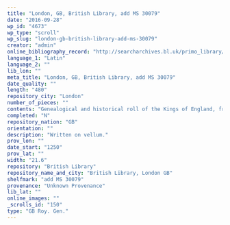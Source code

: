 ```yaml
---
title: "London, GB, British Library, add MS 30079"
date: "2016-09-28"
wp_id: "4673"
wp_type: "scroll"
wp_slug: "london-gb-british-library-add-ms-30079"
creator: "admin"
online_bibliography_record: "http://searcharchives.bl.uk/primo_library/libweb/action/display.do?tabs=detailsTab&ct=display&fn=search&doc=IAMS032-002021669&indx=1&recIds=IAMS032-002021669&recIdxs=0&elementId=0&renderMode=poppedOut&displayMode=full&frbrVersion=&dscnt=1&frbg=&scp.scps=scope%3A%28BL%29&tab=local&dstmp=1393299774559&srt=rank&mode=Basic&dum=true&vl(freeText0)=add+MS+30079&vid=IAMS_VU2"
language_1: "Latin"
language_2: ""
lib_lon: ""
meta_title: "London, GB, British Library, add MS 30079"
date_quality: ""
length: "480"
repository_city: "London"
number_of_pieces: ""
contents: "Genealogical and historical roll of the Kings of England, from Ethelbert to the death of Henry III. preceded by an account, within an illuminated border, of the seven Saxon kingdoms."
completed: "N"
repository_nation: "GB"
orientation: ""
description: "Written on vellum."
prov_lon: ""
date_start: "1250"
prov_lat: ""
width: "21.6"
repository: "British Library"
repository_name_and_city: "British Library, London GB"
shelfmark: "add MS 30079"
provenance: "Unknown Provenance"
lib_lat: ""
online_images: ""
_scrolls_id: "150"
type: "GB Roy. Gen."
---
```



